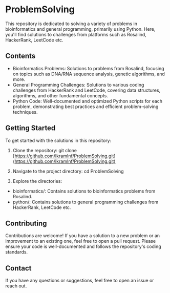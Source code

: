 # ProblemSolving

This repository is dedicated to solving a variety of problems in bioinformatics and general programming, primarily using Python. Here, you'll find solutions to challenges from platforms such as Rosalind, HackerRank, LeetCode etc.

## Contents
* Bioinformatics Problems: Solutions to problems from Rosalind, focusing on topics such as DNA/RNA sequence analysis, genetic algorithms, and more.
* General Programming Challenges: Solutions to various coding challenges from HackerRank and LeetCode, covering data structures, algorithms, and other fundamental concepts.
* Python Code: Well-documented and optimized Python scripts for each problem, demonstrating best practices and efficient problem-solving techniques.

## Getting Started
To get started with the solutions in this repository:

1. Clone the repository:
   git clone [https://github.com/IkramInf/ProblemSolving.git](https://github.com/IkramInf/ProblemSolving.git)

2. Navigate to the project directory:
   cd ProblemSolving

3. Explore the directories:
  - bioinformatics/: Contains solutions to bioinformatics problems from Rosalind.
  - python/: Contains solutions to general programming challenges from HackerRank, LeetCode etc.

## Contributing
Contributions are welcome! If you have a solution to a new problem or an improvement to an existing one, feel free to open a pull request. Please ensure your code is well-documented and follows the repository's coding standards.

## Contact
If you have any questions or suggestions, feel free to open an issue or reach out.

